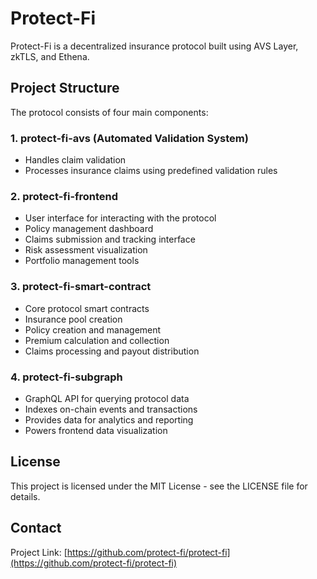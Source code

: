 # Protect-Fi

Protect-Fi is a decentralized insurance protocol built using AVS Layer, zkTLS, and Ethena.

## Project Structure

The protocol consists of four main components:

### 1. protect-fi-avs (Automated Validation System)
- Handles claim validation
- Processes insurance claims using predefined validation rules

### 2. protect-fi-frontend
- User interface for interacting with the protocol
- Policy management dashboard
- Claims submission and tracking interface
- Risk assessment visualization
- Portfolio management tools

### 3. protect-fi-smart-contract
- Core protocol smart contracts
- Insurance pool creation
- Policy creation and management
- Premium calculation and collection
- Claims processing and payout distribution

### 4. protect-fi-subgraph
- GraphQL API for querying protocol data
- Indexes on-chain events and transactions
- Provides data for analytics and reporting
- Powers frontend data visualization

## License

This project is licensed under the MIT License - see the LICENSE file for details.

## Contact

Project Link: [https://github.com/protect-fi/protect-fi](https://github.com/protect-fi/protect-fi)